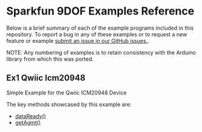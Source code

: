 # Sparkfun 9DOF Examples Reference
Below is a brief summary of each of the example programs included in this repository. To report a bug in any of these examples or to request a new feature or example [submit an issue in our GitHub issues.](https://github.com/sparkfun/qwiic_9dof_py/issues). 

NOTE: Any numbering of examples is to retain consistency with the Arduino library from which this was ported. 

## Ex1 Qwiic Icm20948
Simple Example for the Qwiic ICM20948 Device

The key methods showcased by this example are: 
- [dataReady()](https://docs.sparkfun.com/qwiic_9dof_imu_icm20948_py/classqwiic__icm20948_1_1_qwiic_icm20948.html#a84997027281d43812651ef05ef23a65f)
- [getAgmt()](https://docs.sparkfun.com/qwiic_9dof_imu_icm20948_py/classqwiic__icm20948_1_1_qwiic_icm20948.html#a49f49362c480429d81854b236ea8b6ad)
